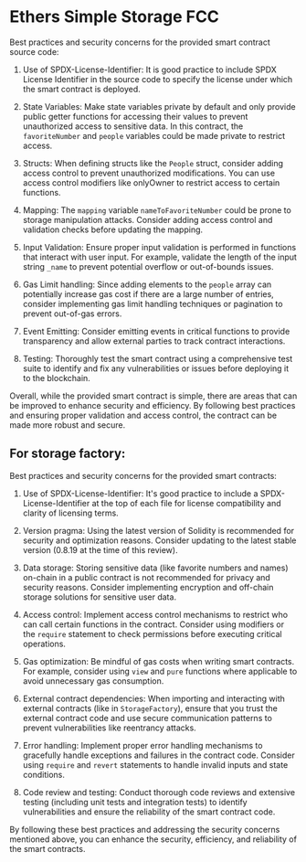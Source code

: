 # Ethers Simple Storage FCC

Best practices and security concerns for the provided smart contract source code:

1. Use of SPDX-License-Identifier: It is good practice to include SPDX License Identifier in the source code to specify the license under which the smart contract is deployed.

2. State Variables: Make state variables private by default and only provide public getter functions for accessing their values to prevent unauthorized access to sensitive data. In this contract, the `favoriteNumber` and `people` variables could be made private to restrict access.

3. Structs: When defining structs like the `People` struct, consider adding access control to prevent unauthorized modifications. You can use access control modifiers like onlyOwner to restrict access to certain functions.

4. Mapping: The `mapping` variable `nameToFavoriteNumber` could be prone to storage manipulation attacks. Consider adding access control and validation checks before updating the mapping.

5. Input Validation: Ensure proper input validation is performed in functions that interact with user input. For example, validate the length of the input string `_name` to prevent potential overflow or out-of-bounds issues.

6. Gas Limit handling: Since adding elements to the `people` array can potentially increase gas cost if there are a large number of entries, consider implementing gas limit handling techniques or pagination to prevent out-of-gas errors.

7. Event Emitting: Consider emitting events in critical functions to provide transparency and allow external parties to track contract interactions.

8. Testing: Thoroughly test the smart contract using a comprehensive test suite to identify and fix any vulnerabilities or issues before deploying it to the blockchain.

Overall, while the provided smart contract is simple, there are areas that can be improved to enhance security and efficiency. By following best practices and ensuring proper validation and access control, the contract can be made more robust and secure. 

## For storage factory:

Best practices and security concerns for the provided smart contracts:

1. Use of SPDX-License-Identifier: It's good practice to include a SPDX-License-Identifier at the top of each file for license compatibility and clarity of licensing terms.

2. Version pragma: Using the latest version of Solidity is recommended for security and optimization reasons. Consider updating to the latest stable version (0.8.19 at the time of this review).

3. Data storage: Storing sensitive data (like favorite numbers and names) on-chain in a public contract is not recommended for privacy and security reasons. Consider implementing encryption and off-chain storage solutions for sensitive user data.

4. Access control: Implement access control mechanisms to restrict who can call certain functions in the contract. Consider using modifiers or the `require` statement to check permissions before executing critical operations.

5. Gas optimization: Be mindful of gas costs when writing smart contracts. For example, consider using `view` and `pure` functions where applicable to avoid unnecessary gas consumption.

6. External contract dependencies: When importing and interacting with external contracts (like in `StorageFactory`), ensure that you trust the external contract code and use secure communication patterns to prevent vulnerabilities like reentrancy attacks.

7. Error handling: Implement proper error handling mechanisms to gracefully handle exceptions and failures in the contract code. Consider using `require` and `revert` statements to handle invalid inputs and state conditions.

8. Code review and testing: Conduct thorough code reviews and extensive testing (including unit tests and integration tests) to identify vulnerabilities and ensure the reliability of the smart contract code.

By following these best practices and addressing the security concerns mentioned above, you can enhance the security, efficiency, and reliability of the smart contracts. 
